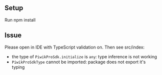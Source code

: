 ## Setup

Run npm install

## Issue

Please open in IDE with TypeScript validation on. Then see src/index:

- the type of `PiwikProSdk.initialize` is `any`: type inference is not working
- `PiwikProSdkType` cannot be imported: package does not export it's typing